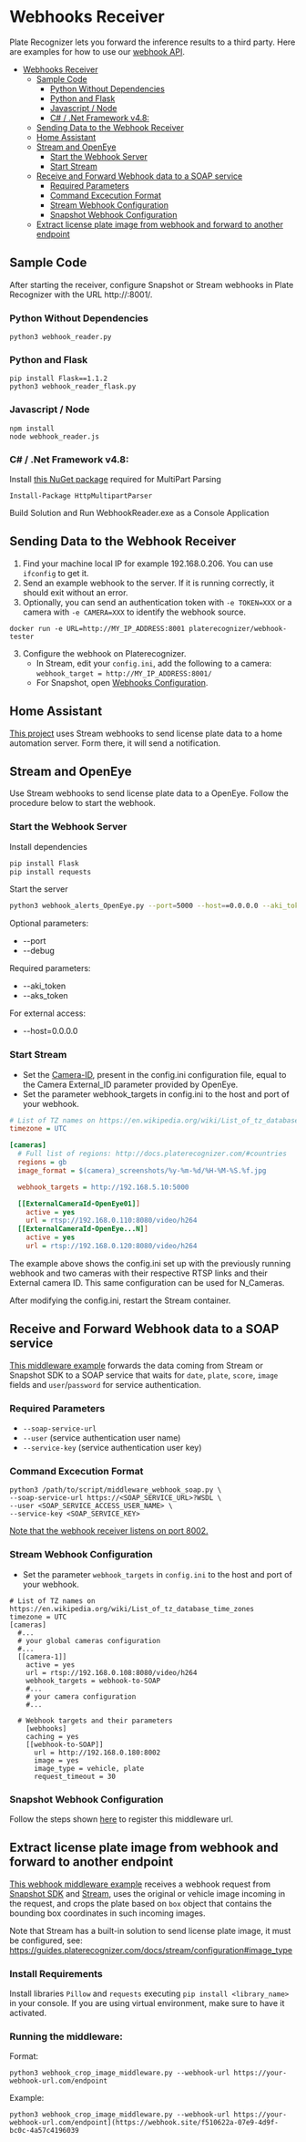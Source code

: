 # Webhooks Receiver

Plate Recognizer lets you forward the inference results to a third party. Here are examples for how to use our [webhook API](http://docs.platerecognizer.com/#webhooks).

- [Webhooks Receiver](#webhooks-receiver)
  - [Sample Code](#sample-code)
    - [Python Without Dependencies](#python-without-dependencies)
    - [Python and Flask](#python-and-flask)
    - [Javascript / Node](#javascript--node)
    - [C# / .Net Framework v4.8:](#c--net-framework-v48)
  - [Sending Data to the Webhook Receiver](#sending-data-to-the-webhook-receiver)
  - [Home Assistant](#home-assistant)
  - [Stream and OpenEye](#stream-and-openeye)
    - [Start the Webhook Server](#start-the-webhook-server)
    - [Start Stream](#start-stream)
  - [Receive and Forward Webhook data to a SOAP service](#receive-and-forward-webhook-data-to-a-soap-service)
    - [Required Parameters](#required-parameters)
    - [Command Excecution Format](#command-excecution-format)
    - [Stream Webhook Configuration](#stream-webhook-configuration)
    - [Snapshot Webhook Configuration](#snapshot-webhook-configuration)
  - [Extract license plate image from webhook and forward to another endpoint](#extract-license-plate-image-from-webhook-and-forward-to-another-endpoint)

## Sample Code

After starting the receiver, configure Snapshot or Stream webhooks in Plate Recognizer with the URL http://<your-machine-ip>:8001/.

### Python Without Dependencies

```shell
python3 webhook_reader.py
```

### Python and Flask

```shell
pip install Flask==1.1.2
python3 webhook_reader_flask.py
```

### Javascript / Node

```shell
npm install
node webhook_reader.js
```

### C# / .Net Framework v4.8:

Install [this NuGet package](https://github.com/Http-Multipart-Data-Parser/Http-Multipart-Data-Parser) required for MultiPart Parsing

```shell
Install-Package HttpMultipartParser
```

Build Solution and Run WebhookReader.exe as a Console Application

## Sending Data to the Webhook Receiver

1. Find your machine local IP for example 192.168.0.206. You can use `ifconfig` to get it.
2. Send an example webhook to the server. If it is running correctly, it should exit without an error.
3. Optionally, you can send an authentication token with `-e TOKEN=XXX` or a camera with `-e CAMERA=XXX` to identify the webhook source.

```shell
docker run -e URL=http://MY_IP_ADDRESS:8001 platerecognizer/webhook-tester
```

3. Configure the webhook on Platerecognizer.
   - In Stream, edit your `config.ini`, add the following to a camera: `webhook_target = http://MY_IP_ADDRESS:8001/`
   - For Snapshot, open [Webhooks Configuration](https://app.platerecognizer.com/accounts/webhooks/).

## Home Assistant

[This project](https://github.com/adamjernst/plate-handler) uses Stream webhooks to send license plate data to a home automation server. Form there, it will send a notification.

## Stream and OpenEye

Use Stream webhooks to send license plate data to a OpenEye. Follow the procedure below to start the webhook.

### Start the Webhook Server

Install dependencies
```bash
pip install Flask
pip install requests
```

Start the server
```bash
python3 webhook_alerts_OpenEye.py --port=5000 --host==0.0.0.0 --aki_token=abcdefg --aks_token=abcdefghijklmnopqrstuvxz
```

Optional parameters:
- --port
- --debug

Required parameters:
- --aki_token
- --aks_token

For external access:
- --host=0.0.0.0

### Start Stream

- Set the [Camera-ID](https://guides.platerecognizer.com/docs/stream/configuration#hierarchical-configuration), present in the config.ini configuration file, equal to the Camera External_ID parameter provided by OpenEye.
- Set the parameter webhook_targets in config.ini to the host and port of your webhook.

```ini
# List of TZ names on https://en.wikipedia.org/wiki/List_of_tz_database_time_zones
timezone = UTC

[cameras]
  # Full list of regions: http://docs.platerecognizer.com/#countries
  regions = gb
  image_format = $(camera)_screenshots/%y-%m-%d/%H-%M-%S.%f.jpg

  webhook_targets = http://192.168.5.10:5000

  [[ExternalCameraId-OpenEye01]]
    active = yes
    url = rtsp://192.168.0.110:8080/video/h264
  [[ExternalCameraId-OpenEye...N]]
    active = yes
    url = rtsp://192.168.0.120:8080/video/h264
```

The example above shows the config.ini set up with the previously running webhook and two cameras with their respective RTSP links and their External camera ID. This same configuration can be used for N_Cameras.

After modifying the config.ini, restart the Stream container.

## Receive and Forward Webhook data to a SOAP service

[This middleware example](https://github.com/parkpow/deep-license-plate-recognition/blob/master/webhooks/webhook_soap/middleware_webhook_soap.py) forwards the data coming from Stream or Snapshot SDK to a SOAP service that waits for `date`, `plate`, `score`, `image` fields and `user`/`password` for service authentication.

### Required Parameters

- `--soap-service-url`
- `--user` (service authentication user name)
- `--service-key` (service authentication user key)

### Command Excecution Format

```
python3 /path/to/script/middleware_webhook_soap.py \
--soap-service-url https://<SOAP_SERVICE_URL>?WSDL \
--user <SOAP_SERVICE_ACCESS_USER_NAME> \
--service-key <SOAP_SERVICE_KEY>
```

[Note that the webhook receiver listens on port 8002.](https://github.com/parkpow/deep-license-plate-recognition/blob/b2eca9ea39ab73ea6d49328bbde4f44a59c1e2e8/webhooks/webhook_soap/middleware_webhook_soap.py#L135C30-L135C34)

### Stream Webhook Configuration

- Set the parameter `webhook_targets` in `config.ini` to the host and port of your webhook.

```
# List of TZ names on https://en.wikipedia.org/wiki/List_of_tz_database_time_zones
timezone = UTC
[cameras]
  #...
  # your global cameras configuration
  #...
  [[camera-1]]
    active = yes
    url = rtsp://192.168.0.108:8080/video/h264
    webhook_targets = webhook-to-SOAP
    #...
    # your camera configuration
    #...

  # Webhook targets and their parameters
    [webhooks]
    caching = yes
    [[webhook-to-SOAP]]
      url = http://192.168.0.180:8002
      image = yes
      image_type = vehicle, plate
      request_timeout = 30
  ```
### Snapshot Webhook Configuration

Follow the steps shown [here](https://guides.platerecognizer.com/docs/snapshot/api-reference#webhooks) to register this middleware url.

## Extract license plate image from webhook and forward to another endpoint

[This webhook middleware example](webhooks/webhook_crop_plate_and_forward) receives a webhook request from [Snapshot SDK](https://guides.platerecognizer.com/docs/snapshot/api-reference#example-of-post-payload) and [Stream](https://guides.platerecognizer.com/docs/stream/results#receiving-webhook-data), uses the original or vehicle image incoming in the request, and crops the plate based on `box` object that contains the bounding box coordinates in such incoming images.

Note that Stream has a built-in solution to send license plate image, it must be configured, see: https://guides.platerecognizer.com/docs/stream/configuration#image_type

### Install Requirements

Install libraries `Pillow` and `requests` executing `pip install <library_name>` in your console.
If you are using virtual environment, make sure to have it activated.

### Running the middleware:

Format:

`python3 webhook_crop_image_middleware.py --webhook-url https://your-webhook-url.com/endpoint`

Example: 

`python3 webhook_crop_image_middleware.py --webhook-url https://your-webhook-url.com/endpoint](https://webhook.site/f510622a-07e9-4d9f-bc0c-4a57c4196039`





